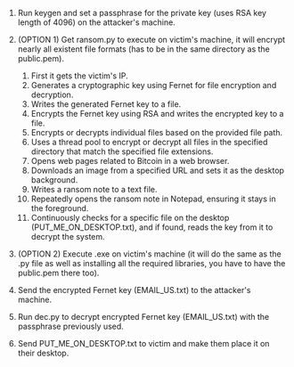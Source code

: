 1. Run keygen and set a passphrase for the private key (uses RSA key length of 4096) on the attacker's machine.

2. (OPTION 1) Get ransom.py to execute on victim's machine, it will encrypt nearly all existent file formats (has to be in the same directory as the public.pem).
    1. First it gets the victim's IP.
    2. Generates a cryptographic key using Fernet for file encryption and decryption.
    3. Writes the generated Fernet key to a file.
    4. Encrypts the Fernet key using RSA and writes the encrypted key to a file.
    5. Encrypts or decrypts individual files based on the provided file path.
    6. Uses a thread pool to encrypt or decrypt all files in the specified directory that match the specified file extensions.
    7. Opens web pages related to Bitcoin in a web browser.
    8. Downloads an image from a specified URL and sets it as the desktop background.
    9. Writes a ransom note to a text file.
    10. Repeatedly opens the ransom note in Notepad, ensuring it stays in the foreground.
    11. Continuously checks for a specific file on the desktop (PUT_ME_ON_DESKTOP.txt), and if found, reads the key from it to decrypt the system.

2. (OPTION 2) Execute .exe on victim's machine (it will do the same as the .py file as well as installing all the required libraries, you have to have the public.pem there too).

3. Send the encrypted Fernet key (EMAIL_US.txt) to the attacker's machine.

4. Run dec.py to decrypt encrypted Fernet key (EMAIL_US.txt) with the passphrase previously used.

5. Send PUT_ME_ON_DESKTOP.txt to victim and make them place it on their desktop.
